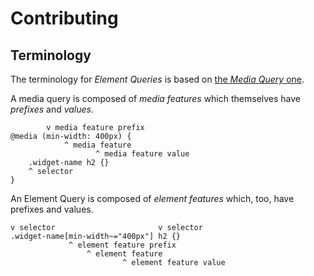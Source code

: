 # Contributing

## Terminology

The terminology for *Element Queries* is based on [the *Media Query* one](https://www.w3.org/TR/css3-mediaqueries/).

A media query is composed of *media features* which themselves have *prefixes* and *values*.

```
        v media feature prefix 
@media (min-width: 400px) {
            ^ media feature     
                   ^ media feature value
    .widget-name h2 {}
    ^ selector
}
```

An Element Query is composed of *element features* which, too, have prefixes and values.

```
v selector                       v selector
.widget-name[min-width~="400px"] h2 {}
             ^ element feature prefix
                 ^ element feature
                         ^ element feature value
```
